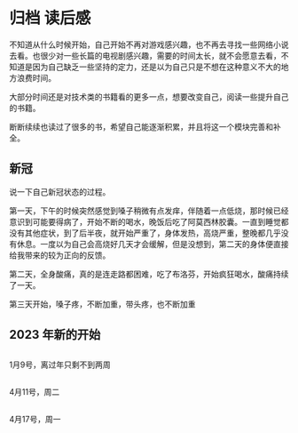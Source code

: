 # 归档 读后感

不知道从什么时候开始，自己开始不再对游戏感兴趣，也不再去寻找一些网络小说去看。也很少对一些长篇的电视剧感兴趣，需要的时间太长，就不会愿意去看，不知道是因为自己缺乏一些坚持的定力，还是以为自己只是不想在这种意义不大的地方浪费时间。

大部分时间还是对技术类的书籍看的更多一点，想要改变自己，阅读一些提升自己的书籍。  

断断续续也读过了很多的书，希望自己能逐渐积累，并且将这一个模块完善和补全。

## 新冠

说一下自己新冠状态的过程。

第一天，下午的时候突然感觉到嗓子稍微有点发痒，伴随着一点低烧，那时候已经意识到可能要得病了，开始不断的喝水，晚饭后吃了阿莫西林胶囊。一直到睡觉都没有其他症状，到了后半夜，就开始严重了，身体发热，高烧严重，整晚都几乎没有休息。一度以为自己会高烧好几天才会缓解，但是没想到，第二天的身体便直接给我带来的较为正向的反馈。

第二天，全身酸痛，真的是连走路都困难，吃了布洛芬，开始疯狂喝水，酸痛持续了一天。

第三天开始，嗓子疼，不断加重，带头疼，也不断加重

## 2023 年新的开始

## 

1月9号，离过年只剩不到两周

## 

4月11号，周二

##

4月17号，周一
